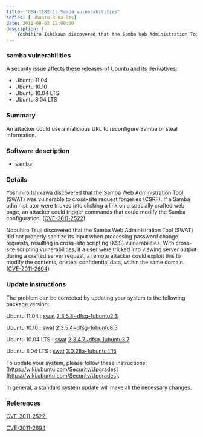 ```yaml
---
title: "USN-1182-1: Samba vulnerabilities"
series: [ ubuntu-8.04-lts]
date: 2011-08-02 12:00:00
description: |
    Yoshihiro Ishikawa discovered that the Samba Web Administration Tool (SWAT) was vulnerable to cross-site request forgeries (CSRF). If a Samba administrator were tricked into clicking a link on a specially crafted web page, an attacker could trigger commands that could modify the Samba configuration. ([CVE-2011-2522](http://people.ubuntu.com/~ubuntu-security/cve/CVE-2011-2522))
--- 
```

 
### samba vulnerabilities

A security issue affects these releases of Ubuntu and its derivatives:

* Ubuntu 11.04
* Ubuntu 10.10
* Ubuntu 10.04 LTS
* Ubuntu 8.04 LTS

### Summary

An attacker could use a malicious URL to reconfigure Samba or steal information.

### Software description

* samba 

### Details

Yoshihiro Ishikawa discovered that the Samba Web Administration Tool (SWAT) was vulnerable to cross-site request forgeries (CSRF). If a Samba administrator were tricked into clicking a link on a specially crafted web page, an attacker could trigger commands that could modify the Samba configuration. ([CVE-2011-2522](http://people.ubuntu.com/~ubuntu-security/cve/CVE-2011-2522))

Nobuhiro Tsuji discovered that the Samba Web Administration Tool (SWAT) did not properly sanitize its input when processing password change requests, resulting in cross-site scripting (XSS) vulnerabilities. With cross-site scripting vulnerabilities, if a user were tricked into viewing server output during a crafted server request, a remote attacker could exploit this to modify the contents, or steal confidential data, within the same domain. ([CVE-2011-2694](http://people.ubuntu.com/~ubuntu-security/cve/CVE-2011-2694)) 

### Update instructions

The problem can be corrected by updating your system to the following package version:

Ubuntu 11.04
 : [swat](https://launchpad.net/ubuntu/+source/samba) <span> [2:3.5.8~dfsg-1ubuntu2.3](https://launchpad.net/ubuntu/+source/samba/2:3.5.8~dfsg-1ubuntu2.3) </span> 

Ubuntu 10.10
 : [swat](https://launchpad.net/ubuntu/+source/samba) <span> [2:3.5.4~dfsg-1ubuntu8.5](https://launchpad.net/ubuntu/+source/samba/2:3.5.4~dfsg-1ubuntu8.5) </span> 

Ubuntu 10.04 LTS
 : [swat](https://launchpad.net/ubuntu/+source/samba) <span> [2:3.4.7~dfsg-1ubuntu3.7](https://launchpad.net/ubuntu/+source/samba/2:3.4.7~dfsg-1ubuntu3.7) </span> 

Ubuntu 8.04 LTS
 : [swat](https://launchpad.net/ubuntu/+source/samba) <span> [3.0.28a-1ubuntu4.15](https://launchpad.net/ubuntu/+source/samba/3.0.28a-1ubuntu4.15) </span> 

To update your system, please follow these instructions: [https://wiki.ubuntu.com/Security/Upgrades](https://wiki.ubuntu.com/Security/Upgrades).

In general, a standard system update will make all the necessary changes. 

### References

 [CVE-2011-2522](http://people.ubuntu.com/~ubuntu-security/cve/CVE-2011-2522), 

 [CVE-2011-2694](http://people.ubuntu.com/~ubuntu-security/cve/CVE-2011-2694)
 
